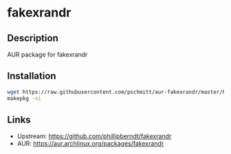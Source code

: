 # fakexrandr

## Description

AUR package for fakexrandr

## Installation

```bash
wget https://raw.githubusercontent.com/pschmitt/aur-fakexrandr/master/PKGBUILD
makepkg -si
```

## Links
* Upstream: https://github.com/phillipberndt/fakexrandr
* AUR: https://aur.archlinux.org/packages/fakexrandr
